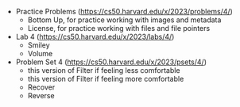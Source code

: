 - Practice Problems (https://cs50.harvard.edu/x/2023/problems/4/)
  - Bottom Up, for practice working with images and metadata
  - License, for practice working with files and file pointers
- Lab 4 (https://cs50.harvard.edu/x/2023/labs/4/)
  - Smiley
  - Volume
- Problem Set 4 (https://cs50.harvard.edu/x/2023/psets/4/)
  - this version of Filter if feeling less comfortable
  - this version of Filter if feeling more comfortable
  - Recover
  - Reverse